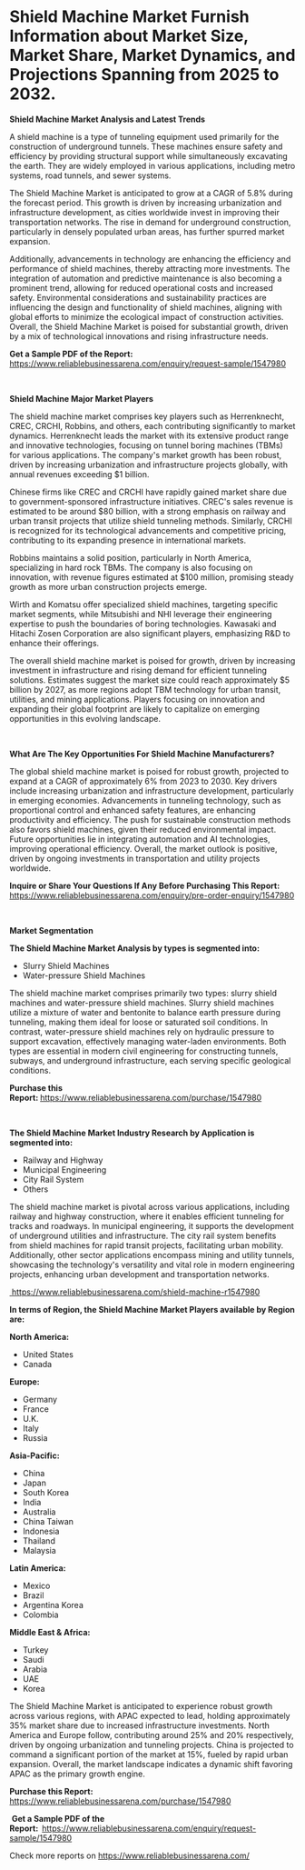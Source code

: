 <p><h1>Shield Machine Market Furnish Information about Market Size, Market Share, Market Dynamics, and Projections Spanning from 2025 to 2032.</h1></p><p><strong>Shield Machine Market Analysis and Latest Trends</strong></p>
<p><p>A shield machine is a type of tunneling equipment used primarily for the construction of underground tunnels. These machines ensure safety and efficiency by providing structural support while simultaneously excavating the earth. They are widely employed in various applications, including metro systems, road tunnels, and sewer systems.</p><p>The Shield Machine Market is anticipated to grow at a CAGR of 5.8% during the forecast period. This growth is driven by increasing urbanization and infrastructure development, as cities worldwide invest in improving their transportation networks. The rise in demand for underground construction, particularly in densely populated urban areas, has further spurred market expansion.</p><p>Additionally, advancements in technology are enhancing the efficiency and performance of shield machines, thereby attracting more investments. The integration of automation and predictive maintenance is also becoming a prominent trend, allowing for reduced operational costs and increased safety. Environmental considerations and sustainability practices are influencing the design and functionality of shield machines, aligning with global efforts to minimize the ecological impact of construction activities. Overall, the Shield Machine Market is poised for substantial growth, driven by a mix of technological innovations and rising infrastructure needs.</p></p>
<p><strong>Get a Sample PDF of the Report:&nbsp;</strong> <a href="https://www.reliablebusinessarena.com/enquiry/request-sample/1547980?utm_campaign=2584&utm_medium=2&utm_source=Github&utm_content=ia&utm_term=20022025&utm_id=shield-machine">https://www.reliablebusinessarena.com/enquiry/request-sample/1547980</a></p>
<p>&nbsp;</p>
<p><strong>Shield Machine Major Market Players</strong></p>
<p><p>The shield machine market comprises key players such as Herrenknecht, CREC, CRCHI, Robbins, and others, each contributing significantly to market dynamics. Herrenknecht leads the market with its extensive product range and innovative technologies, focusing on tunnel boring machines (TBMs) for various applications. The company's market growth has been robust, driven by increasing urbanization and infrastructure projects globally, with annual revenues exceeding $1 billion.</p><p>Chinese firms like CREC and CRCHI have rapidly gained market share due to government-sponsored infrastructure initiatives. CREC's sales revenue is estimated to be around $80 billion, with a strong emphasis on railway and urban transit projects that utilize shield tunneling methods. Similarly, CRCHI is recognized for its technological advancements and competitive pricing, contributing to its expanding presence in international markets.</p><p>Robbins maintains a solid position, particularly in North America, specializing in hard rock TBMs. The company is also focusing on innovation, with revenue figures estimated at $100 million, promising steady growth as more urban construction projects emerge.</p><p>Wirth and Komatsu offer specialized shield machines, targeting specific market segments, while Mitsubishi and NHI leverage their engineering expertise to push the boundaries of boring technologies. Kawasaki and Hitachi Zosen Corporation are also significant players, emphasizing R&D to enhance their offerings.</p><p>The overall shield machine market is poised for growth, driven by increasing investment in infrastructure and rising demand for efficient tunneling solutions. Estimates suggest the market size could reach approximately $5 billion by 2027, as more regions adopt TBM technology for urban transit, utilities, and mining applications. Players focusing on innovation and expanding their global footprint are likely to capitalize on emerging opportunities in this evolving landscape.</p></p>
<p>&nbsp;</p>
<p><strong>What Are The Key Opportunities For Shield Machine Manufacturers?</strong></p>
<p><p>The global shield machine market is poised for robust growth, projected to expand at a CAGR of approximately 6% from 2023 to 2030. Key drivers include increasing urbanization and infrastructure development, particularly in emerging economies. Advancements in tunneling technology, such as proportional control and enhanced safety features, are enhancing productivity and efficiency. The push for sustainable construction methods also favors shield machines, given their reduced environmental impact. Future opportunities lie in integrating automation and AI technologies, improving operational efficiency. Overall, the market outlook is positive, driven by ongoing investments in transportation and utility projects worldwide.</p></p>
<p><strong>Inquire or Share Your Questions If Any Before Purchasing This Report:</strong> <a href="https://www.reliablebusinessarena.com/enquiry/pre-order-enquiry/1547980?utm_campaign=2584&utm_medium=2&utm_source=Github&utm_content=ia&utm_term=20022025&utm_id=shield-machine">https://www.reliablebusinessarena.com/enquiry/pre-order-enquiry/1547980</a></p>
<p>&nbsp;</p>
<p><strong>Market Segmentation</strong></p>
<p><strong>The Shield Machine Market Analysis by types is segmented into:</strong></p>
<p><ul><li>Slurry Shield Machines</li><li>Water-pressure Shield Machines</li></ul></p>
<p><p>The shield machine market comprises primarily two types: slurry shield machines and water-pressure shield machines. Slurry shield machines utilize a mixture of water and bentonite to balance earth pressure during tunneling, making them ideal for loose or saturated soil conditions. In contrast, water-pressure shield machines rely on hydraulic pressure to support excavation, effectively managing water-laden environments. Both types are essential in modern civil engineering for constructing tunnels, subways, and underground infrastructure, each serving specific geological conditions.</p></p>
<p><strong>Purchase this Report:&nbsp;</strong><a href="https://www.reliablebusinessarena.com/purchase/1547980?utm_campaign=2584&utm_medium=2&utm_source=Github&utm_content=ia&utm_term=20022025&utm_id=shield-machine">https://www.reliablebusinessarena.com/purchase/1547980</a></p>
<p>&nbsp;</p>
<p><strong>The Shield Machine Market Industry Research by Application is segmented into:</strong></p>
<p><ul><li>Railway and Highway</li><li>Municipal Engineering</li><li>City Rail System</li><li>Others</li></ul></p>
<p><p>The shield machine market is pivotal across various applications, including railway and highway construction, where it enables efficient tunneling for tracks and roadways. In municipal engineering, it supports the development of underground utilities and infrastructure. The city rail system benefits from shield machines for rapid transit projects, facilitating urban mobility. Additionally, other sector applications encompass mining and utility tunnels, showcasing the technology's versatility and vital role in modern engineering projects, enhancing urban development and transportation networks.</p></p>
<p><a href="https://www.reliablebusinessarena.com/shield-machine-r1547980?utm_campaign=2584&utm_medium=2&utm_source=Github&utm_content=ia&utm_term=20022025&utm_id=shield-machine">&nbsp;https://www.reliablebusinessarena.com/shield-machine-r1547980</a></p>
<p><strong>In terms of Region, the Shield Machine Market Players available by Region are:</strong></p>
<p>
    <p> <strong> North America: </strong>
        <ul>
            <li>United States</li>
            <li>Canada</li>
        </ul>
        </p> 
    <p> <strong> Europe: </strong>
        <ul>
            <li>Germany</li>
            <li>France</li>
            <li>U.K.</li>
            <li>Italy</li>
            <li>Russia</li>
        </ul>
        </p> 
    <p> <strong> Asia-Pacific: </strong>
        <ul>
            <li>China</li>
            <li>Japan</li>
            <li>South Korea</li>
            <li>India</li>
            <li>Australia</li>
            <li>China Taiwan</li>
            <li>Indonesia</li>
            <li>Thailand</li>
            <li>Malaysia</li>
        </ul>
        </p> 
    <p> <strong> Latin America: </strong>
        <ul>
            <li>Mexico</li>
            <li>Brazil</li>
            <li>Argentina Korea</li>
            <li>Colombia</li>
        </ul>
        </p> 
    <p> <strong> Middle East & Africa: </strong>
        <ul>
            <li>Turkey</li>
            <li>Saudi</li>
            <li>Arabia</li>
            <li>UAE</li>
            <li>Korea</li>
        </ul>
    </p>
    </p>
<p><p>The Shield Machine Market is anticipated to experience robust growth across various regions, with APAC expected to lead, holding approximately 35% market share due to increased infrastructure investments. North America and Europe follow, contributing around 25% and 20% respectively, driven by ongoing urbanization and tunneling projects. China is projected to command a significant portion of the market at 15%, fueled by rapid urban expansion. Overall, the market landscape indicates a dynamic shift favoring APAC as the primary growth engine.</p></p>
<p><strong>Purchase this Report: </strong><a href="https://www.reliablebusinessarena.com/purchase/1547980?utm_campaign=2584&utm_medium=2&utm_source=Github&utm_content=ia&utm_term=20022025&utm_id=shield-machine">https://www.reliablebusinessarena.com/purchase/1547980</a></p>
<p>&nbsp;<strong>Get a Sample PDF of the Report:&nbsp;&nbsp;</strong><a href="https://www.reliablebusinessarena.com/enquiry/request-sample/1547980?utm_campaign=2584&utm_medium=2&utm_source=Github&utm_content=ia&utm_term=20022025&utm_id=shield-machine">https://www.reliablebusinessarena.com/enquiry/request-sample/1547980</a></p>
<p><strong></strong></p>
<p>Check more reports on <a href="https://www.reliablebusinessarena.com/?utm_campaign=2584&utm_medium=2&utm_source=Github&utm_content=ia&utm_term=20022025&utm_id=shield-machine">https://www.reliablebusinessarena.com/</a></p>
